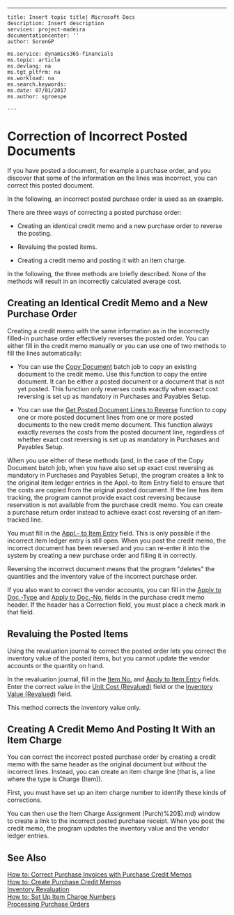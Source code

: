 ---
    title: Insert topic title| Microsoft Docs
    description: Insert description
    services: project-madeira
    documentationcenter: ''
    author: SorenGP

    ms.service: dynamics365-financials
    ms.topic: article
    ms.devlang: na
    ms.tgt_pltfrm: na
    ms.workload: na
    ms.search.keywords:
    ms.date: 07/01/2017
    ms.author: sgroespe

    ---
# Correction of Incorrect Posted Documents
If you have posted a document, for example a purchase order, and you discover that some of the information on the lines was incorrect, you can correct this posted document.  
  
 In the following, an incorrect posted purchase order is used as an example.  
  
 There are three ways of correcting a posted purchase order:  
  
-   Creating an identical credit memo and a new purchase order to reverse the posting.  
  
-   Revaluing the posted items.  
  
-   Creating a credit memo and posting it with an item charge.  
  
 In the following, the three methods are briefly described. None of the methods will result in an incorrectly calculated average cost.  
  
## Creating an Identical Credit Memo and a New Purchase Order  
 Creating a credit memo with the same information as in the incorrectly filled\-in purchase order effectively reverses the posted order. You can either fill in the credit memo manually or you can use one of two methods to fill the lines automatically:  
  
-   You can use the [Copy Document](../Purchasing/-$-b_492-copy-purchase-document-$-duplicate.md) batch job to copy an existing document to the credit memo. Use this function to copy the entire document. It can be either a posted document or a document that is not yet posted. This function only reverses costs exactly when exact cost reversing is set up as mandatory in Purchases and Payables Setup.  
  
-   You can use the [Get Posted Document Lines to Reverse](../Finance/how-to-reverse-posted-document-lines.md) function to copy one or more posted document lines from one or more posted documents to the new credit memo document. This function always exactly reverses the costs from the posted document line, regardless of whether exact cost reversing is set up as mandatory in Purchases and Payables Setup.  
  
 When you use either of these methods \(and, in the case of the Copy Document batch job, when you have also set up exact cost reversing as mandatory in Purchases and Payables Setup\), the program creates a link to the original item ledger entries in the Appl.\-to Item Entry field to ensure that the costs are copied from the original posted document. If the line has item tracking, the program cannot provide exact cost reversing because reservation is not available from the purchase credit memo. You can create a purchase return order instead to achieve exact cost reversing of an item\-tracked line.  
  
 You must fill in the [Appl.\- to Item Entry](../Topic/\($%20T_39_38%20Appl.-to%20Item%20Entry%20$\).md) field. This is only possible if the incorrect item ledger entry is still open. When you post the credit memo, the incorrect document has been reversed and you can re\-enter it into the system by creating a new purchase order and filling it in correctly.  
  
 Reversing the incorrect document means that the program "deletes" the quantities and the inventory value of the incorrect purchase order.  
  
 If you also want to correct the vendor accounts, you can fill in the [Apply to Doc.\-Type](../Topic/\($%20T_38_52%20Applies-to%20Doc.%20Type%20$\).md) and [Apply to Doc.\-No.](../Topic/\($%20T_38_53%20Applies-to%20Doc.%20No.%20$\).md) fields in the purchase credit memo header. If the header has a Correction field, you must place a check mark in that field.  
  
## Revaluing the Posted Items  
 Using the revaluation journal to correct the posted order lets you correct the inventory value of the posted items, but you cannot update the vendor accounts or the quantity on hand.  
  
 In the revaluation journal, fill in the [Item No.](../Topic/\($%20T_83_3%20Item%20No.%20$\).md) and [Apply to Item Entry](../Topic/\($%20T_83_29%20Applies-to%20Entry%20$\).md) fields. Enter the correct value in the [Unit Cost \(Revalued\)](../Topic/\($%20T_83_5810%20Unit%20Cost%20\(Revalued\)%20$\).md) field or the [Inventory Value \(Revalued\)](../Topic/\($%20T_83_5803%20Inventory%20Value%20\(Revalued\)%20$\).md) field.  
  
 This method corrects the inventory value only.  
  
## Creating A Credit Memo And Posting It With an Item Charge  
 You can correct the incorrect posted purchase order by creating a credit memo with the same header as the original document but without the incorrect lines. Instead, you can create an item charge line \(that is, a line where the type is Charge \(Item\)\).  
  
 First, you must have set up an item charge number to identify these kinds of corrections.  
  
 You can then use the Item Charge Assignment \(Purch\)%20$\).md) window to create a link to the incorrect posted purchase receipt. When you post the credit memo, the program updates the inventory value and the vendor ledger entries.  
  
## See Also  
 [How to: Correct Purchase Invoices with Purchase Credit Memos](../Finance/how-to-correct-purchase-invoices-with-purchase-credit-memos.md)   
 [How to: Create Purchase Credit Memos](../Finance/how-to-create-purchase-credit-memos.md)   
 [Inventory Revaluation](../DesignAndEngineering/inventory-revaluation.md)   
 [How to: Set Up Item Charge Numbers](../Purchasing/how-to-set-up-item-charge-numbers.md)   
 [Processing Purchase Orders](../Receiving/processing-purchase-orders.md)